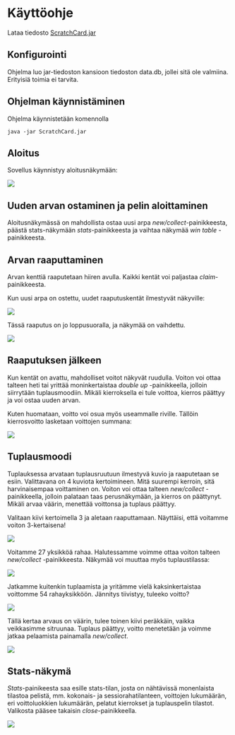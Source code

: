 # Käyttöohje

Lataa tiedosto [ScratchCard.jar](https://github.com/hartzka/ot-harjoitustyo/releases/download/Viikko6/ScratchCard.jar)

## Konfigurointi

Ohjelma luo jar-tiedoston kansioon tiedoston data.db, jollei sitä ole valmiina. Erityisiä toimia ei tarvita.

## Ohjelman käynnistäminen

Ohjelma käynnistetään komennolla 

```
java -jar ScratchCard.jar
```

## Aloitus

Sovellus käynnistyy aloitusnäkymään:

<img src="https://github.com/hartzka/ot-harjoitustyo/blob/master/dokumentaatio/kuvat/Screenshot10.png">

## Uuden arvan ostaminen ja pelin aloittaminen

Aloitusnäkymässä on mahdollista ostaa uusi arpa _new/collect_-painikkeesta, päästä stats-näkymään _stats_-painikkeesta ja vaihtaa näkymää _win table_ -painikkeesta.

## Arvan raaputtaminen

Arvan kenttiä raaputetaan hiiren avulla. Kaikki kentät voi paljastaa _claim_-painikkeesta.

Kun uusi arpa on ostettu, uudet raaputuskentät ilmestyvät näkyville:

<img src="https://github.com/hartzka/ot-harjoitustyo/blob/master/dokumentaatio/kuvat/Screenshot2.png">

Tässä raaputus on jo loppusuoralla, ja näkymää on vaihdettu.

<img src="https://github.com/hartzka/ot-harjoitustyo/blob/master/dokumentaatio/kuvat/Screenshot3.png">

## Raaputuksen jälkeen

Kun kentät on avattu, mahdolliset voitot näkyvät ruudulla. Voiton voi ottaa talteen heti tai yrittää moninkertaistaa _double up_ -painikkeella, jolloin siirrytään tuplausmoodiin. Mikäli kierroksella ei tule voittoa, kierros päättyy ja voi ostaa uuden arvan.

Kuten huomataan, voitto voi osua myös useammalle riville. Tällöin kierrosvoitto lasketaan voittojen summana:

<img src="https://github.com/hartzka/ot-harjoitustyo/blob/master/dokumentaatio/kuvat/Screenshot4.png">

## Tuplausmoodi

Tuplauksessa arvataan tuplausruutuun ilmestyvä kuvio ja raaputetaan se esiin. Valittavana on 4 kuviota kertoimineen. Mitä suurempi kerroin, sitä harvinaisempaa voittaminen on. Voiton voi ottaa talteen _new/collect_ -painikkeella, jolloin palataan taas perusnäkymään, ja kierros on päättynyt. Mikäli arvaa väärin, menettää voittonsa ja tuplaus päättyy.

Valitaan kiivi kertoimella 3 ja aletaan raaputtamaan. Näyttäisi, että voitamme voiton 3-kertaisena!

<img src="https://github.com/hartzka/ot-harjoitustyo/blob/master/dokumentaatio/kuvat/Screenshot5.png">

Voitamme 27 yksikköä rahaa. Halutessamme voimme ottaa voiton talteen _new/collect_ -painikkeesta. Näkymää voi muuttaa myös tuplaustilassa:

<img src="https://github.com/hartzka/ot-harjoitustyo/blob/master/dokumentaatio/kuvat/Screenshot6.png">

Jatkamme kuitenkin tuplaamista ja yritämme vielä kaksinkertaistaa voittomme 54 rahayksikköön. Jännitys tiivistyy, tuleeko voitto? 

<img src="https://github.com/hartzka/ot-harjoitustyo/blob/master/dokumentaatio/kuvat/Screenshot7.png">

Tällä kertaa arvaus on väärin, tulee toinen kiivi peräkkäin, vaikka veikkasimme sitruunaa. Tuplaus päättyy, voitto menetetään ja voimme jatkaa pelaamista painamalla _new/collect_.

<img src="https://github.com/hartzka/ot-harjoitustyo/blob/master/dokumentaatio/kuvat/Screenshot8.png">

## Stats-näkymä

_Stats_-painikeesta saa esille stats-tilan, josta on nähtävissä monenlaista tilastoa pelistä, mm. kokonais- ja sessiorahatilanteen, voittojen lukumäärän, eri voittoluokkien lukumäärän, pelatut kierrokset ja tuplauspelin tilastot. Valikosta pääsee takaisin _close_-painikkeella.

<img src="https://github.com/hartzka/ot-harjoitustyo/blob/master/dokumentaatio/kuvat/Screenshot1.png">
